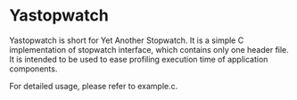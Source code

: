 Yastopwatch
==================
Yastopwatch is short for Yet Another Stopwatch. It is a simple 
C implementation of stopwatch interface, which contains only one 
header file. It is intended to be used to ease profiling execution
time of application components.

For detailed usage, please refer to example.c.
